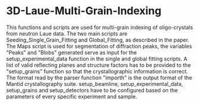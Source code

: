 # 3D-Laue-Multi-Grain-Indexing

This functions and scripts are used for multi-grain indexing of oligo-crystals from neutron Laue data.
The two main scripts are Seeding_Single_Grain_Fitting and Global_Fitting, as described in the paper.
The Maps script is used for segmentation of diffraction peaks, the variables "Peaks" and "Blobs" generated serve as input for the setup_experimental_data function in the single and global fitting scripts.
A list of valid reflecting planes and structure factors has to be provided to the "setup_grains" function so that the crystallographic information is correct. The format read by the parser function "importh" is the output format of the Mantid crystallography suite.
setup_beamline, setup_experimental_data, setup_grains and setup_detectors have to be configured based on the parameters of every specific experiment and sample.
